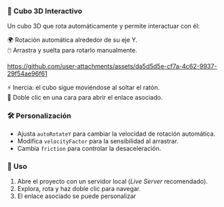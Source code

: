 ### 🧊 Cubo 3D Interactivo


Un cubo 3D que rota automáticamente y permite interactuar con él:

🌍 Rotación automática alrededor de su eje Y.  
🖱️ Arrastra y suelta para rotarlo manualmente.  

https://github.com/user-attachments/assets/da5d5d5e-cf7a-4c62-9937-29f54ae96f61


⚡ Inercia: el cubo sigue moviéndose al soltar el ratón.  
🔗 Doble clic en una cara para abrir el enlace asociado.  

### 🛠️ Personalización
- Ajusta `autoRotateY` para cambiar la velocidad de rotación automática.  
- Modifica `velocityFactor` para la sensibilidad al arrastrar.  
- Cambia `friction` para controlar la desaceleración.  

### 🚀 Uso
1. Abre el proyecto con un servidor local (*Live Server* recomendado).  
2. Explora, rota y haz doble clic para navegar.
3. El enlace asociado se puede personalizar
